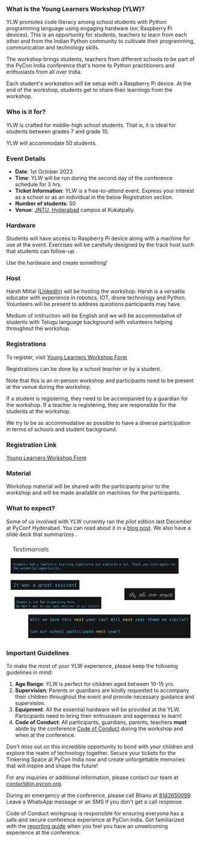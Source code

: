 ### What is the Young Learners Workshop (YLW)?

YLW promotes code literacy among school students with Python programming language using engaging hardware (ex: Raspberry Pi devices). This is an opportunity for students, teachers to learn from each other and from the Indian Python community to cultivate their programming, communication and technology skills.

The workshop brings students, teachers from different schools to be part of the PyCon India conference that's home to Python practitioners and enthusiasts from all over India.

Each student's workstation will be setup with a Raspberry Pi device. At the end of the workshop, students get to share their learnings from the workshop.

### Who is it for?

YLW is crafted for middle-high school students. That is, it is ideal for students between grades 7 and grade 10.

YLW will accommodate 50 students.

### Event Details

- **Date**: 1st October 2023
- **Time**: YLW will be run during the second day of the conference schedule for 3 hrs.
- **Ticket Information**: YLW is a free-to-attend event. Express your interest as a school or as an individual in the below Registration section.
- **Number of students**: 50
- **Venue**: [JNTU, Hyderabad](https://goo.gl/maps/7WM3PtHbBpn2B5VX6) campus at Kukatpally.

### Hardware

Students will have access to Raspberry Pi device along with a machine for use at the event. Exercises will be carefully designed by the track host such that students can follow-up .

Use the hardware and create something!

### Host

Harsh Mittal ([LinkedIn](https://www.linkedin.com/in/harshmittal2210/)) will be hosting the workshop. Harsh is a versatile educator with experience in robotics, IOT, drone technology and Python. Volunteers will be present to address questions participants may have.

Medium of instruction will be English and we will be accommodative of students with Telugu language background with volunteers helping throughout the workshop.

### Registrations

To register, visit [Young Learners Workshop Form](https://pythonexpress.org/young-learners-workshop/)

Registrations can be done by a school teacher or by a student.

Note that this is an in-person workshop and participants need to be present at the venue during the workshop.

If a student is registering, they need to be accompanied by a guardian for the workshop. If a teacher is registering, they are responsible for the students at the workshop.

We try to be as accommodative as possible to have a diverse participation in terms of schools and student background.

### Registration Link

[Young Learners Workshop Form](https://pythonexpress.org/young-learners-workshop/new)

### Material

Workshop material will be shared with the participants prior to the workshop and will be made available on machines for the participants.

### What to expect?

Some of us involved with YLW currently ran the pilot edition last December at PyConf Hyderabad. You can read about it in a [blog post](https://bkamapantula.github.io/2022/12/15/young-learners-workshop.html). We also have a slide deck that summarizes .

![YLW at PyConf Hyderabad 2022](https://raw.githubusercontent.com/bkamapantula/bkamapantula.github.io/master/images/ylw-testimonials-50%25.jpg)

### Important Guidelines

To make the most of your YLW experience, please keep the following guidelines in mind:

1. **Age Range**: YLW is perfect for children aged between 10-15 yrs.
2. **Supervision**: Parents or guardians are kindly requested to accompany their children throughout the event and provide necessary guidance and supervision.
3. **Equipment**: All the essential hardware will be provided at the YLW. Participants need to bring their enthusiasm and eagerness to learn!
4. **Code of Conduct**: All participants, guardians, parents, teachers **must** abide by the conference [Code of Conduct](https://in.pycon.org/2023/code-of-conduct/) during the workshop and when at the conference.

Don't miss out on this incredible opportunity to bond with your children and explore the realm of technology together. Secure your tickets for the Tinkering Space at PyCon India now and create unforgettable memories that will inspire and shape the future!

For any inquiries or additional information, please contact our team at [contact@in.pycon.org](mailto:contact@in.pycon.org).

During an emergency at the conference, please call Bhanu at [8142650099](tel:+918142650099). Leave a WhatsApp message or an SMS if you don't get a call response.

Code of Conduct workgroup is responsible for ensuring everyone has a safe and secure conference experience at PyCon India. Get familiarized with the [reporting guide](https://in.pycon.org/2023/reporting-guide/) when you feel you have an unwelcoming experience at the conference.
